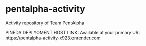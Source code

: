 # pentalpha-activity
Activity repository of Team PentAlpha

PINEDA DEPLYOMENT HOST LINK:
Available at your primary URL https://pentalpha-activity-x923.onrender.com
